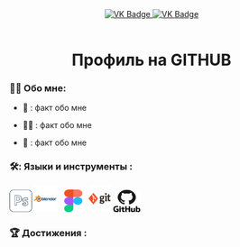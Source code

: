 <div id=”badges” align ="center">
	<a href= “https://vk.com/rutell_blowhey”>
    <img src="https://img.shields.io/badge/VK-blue?style=for-the-badge&logo=myki&logoColor=white" alt="VK Badge" />
  </a>  
  
  <a href="https://mail.google.com/mail/u/0/#inbox">
    <img src="https://img.shields.io/badge/EMAIL-red?style=for-the-badge&logo=Gmail1&logoColor=white" alt="VK Badge" />
  </a> 
</div>

<div id="viewprof" align="center">
    <img src="https://komarev.com/ghpvc/?username=rompersStomper&style=flat-square&color=blue" alt=""/>
</div>

<div id="heythere" align="center">
    <h1> Профиль на GITHUB </h1>
</div>


### :man_technologist: Обо мне:

- 🧠 : факт обо мне

- 👨‍✈️ : факт обо мне

- 🚙 : факт обо мне

### 🛠️: Языки и инструменты :

<div>
    <img src="https://github.com/devicons/devicon/blob/master/icons/photoshop/photoshop-line.svg" width="40" height="40"/>
    <img src="https://github.com/devicons/devicon/blob/master/icons/blender/blender-original-wordmark.svg" width="40" height="48"/>
    <img src="https://github.com/devicons/devicon/blob/master/icons/figma/figma-original.svg" width="48" height="40"/>
    <img src="https://github.com/devicons/devicon/blob/master/icons/git/git-original-wordmark.svg" width="40" height="48"/>
    <img src="https://github.com/devicons/devicon/blob/master/icons/github/github-original-wordmark.svg" width="48" height="40" />	    
</div>

### 🏆 Достижения :

<div>
    <img src="https://github-profile-trophy.vercel.app/?username=rutell" alt=""/>
</div>

